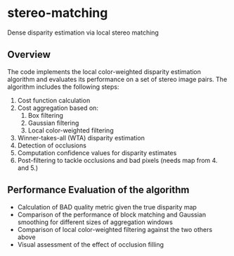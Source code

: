 # stereo-matching
Dense disparity estimation via local stereo matching

## Overview
The code implements the local color-weighted disparity estimation algorithm and evaluates its performance on a set of stereo image pairs. The algorithm includes the following steps:

1. Cost function calculation
2. Cost aggregation based on:
    1. Box filtering 
    2. Gaussian filtering
    3. Local color-weighted filtering
3. Winner-takes-all (WTA) disparity estimation
4. Detection of occlusions
5. Computation confidence values for disparity estimates
6. Post-filtering to tackle occlusions and bad pixels (needs map from 4. and 5.)

## Performance Evaluation of the algorithm
- Calculation of BAD quality metric given the true disparity map
- Comparison of the performance of block matching and Gaussian smoothing for different sizes of aggregation windows
- Comparison of local color-weighted filtering against the two others above
- Visual assessment of the effect of occlusion filling
